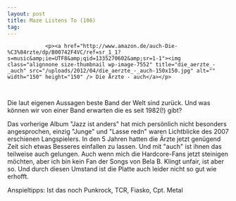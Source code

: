 ```yaml
---
layout: post
title: Maze Listens To (106)
tag: 
---
```



                <p><a href="http://www.amazon.de/auch-Die-%C3%84rzte/dp/B00742F4VC/ref=sr_1_1?s=music&amp;ie=UTF8&amp;qid=1335270602&amp;sr=1-1"><img class="alignnone size-thumbnail wp-image-7552" title="die_aerzte_-_auch" src="/uploads/2012/04/die_aerzte_-_auch-150x150.jpg" alt="" width="150" height="150" /> Die Ärzte - auch</a></p>
<img src="/uploads/2010/02/maze_listens_to_3stars.png" alt="" width="75" height="15" />
<p>Die laut eigenen Aussagen beste Band der Welt sind zurück. Und was können wir von einer Band erwarten die es seit 1982(!) gibt?</p>
<p>Das vorherige Album &quot;Jazz ist anders&quot; hat mich persönlich nicht besonders angesprochen, einzig &quot;Junge&quot; und &quot;Lasse redn&quot; waren Lichtblicke des 2007 erschienen Langspielers. In den 5 Jahren hatten die Ärzte jetzt genügend Zeit sich etwas Besseres einfallen zu lassen. Und mit &quot;auch&quot; ist ihnen das teilweise auch gelungen. Auch wenn mich die Hardcore-Fans jetzt steinigen möchten, aber ich bin kein Fan der Songs von Bela B. Klingt unfair, ist aber so. Und durch diesen Umstand ist die Platte auch leider nicht so gut wie erhofft.</p>
<p>Anspieltipps: Ist das noch Punkrock, TCR, Fiasko, Cpt. Metal</p>
            
